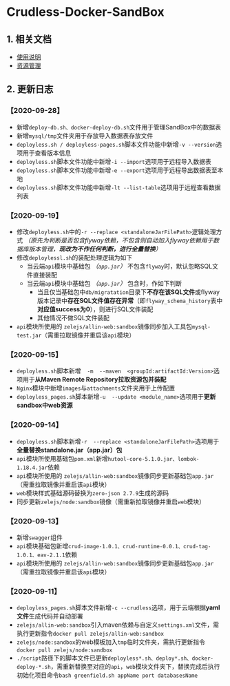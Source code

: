 # Crudless-Docker-SandBox

## 1. 相关文档

- [使用说明](https://github.com/smallsaas/crudless-docker-sandbox/blob/master/%E4%BD%BF%E7%94%A8%E8%AF%B4%E6%98%8E.md)
- [资源管理](https://github.com/smallsaas/crudless-docker-sandbox/blob/master/%E8%B5%84%E6%BA%90%E7%AE%A1%E7%90%86.md)

## 2. 更新日志

### 【2020-09-28】

- 新增`deploy-db.sh、docker-deploy-db.sh`文件用于管理SandBox中的数据表
- 新增`mysql/tmp`文件夹用于存放导入数据表存放文件
- `deployless.sh / deployless-pages.sh`脚本文件功能中新增`-v --version`选项用于查看版本信息
- `deployless.sh`脚本文件功能中新增`-i --import`选项用于远程导入数据表
- `deployless.sh`脚本文件功能中新增`-e --export`选项用于远程导出数据表至本地
- `deployless.sh`脚本文件功能中新增`-lt --list-table`选项用于远程查看数据列表

### 【2020-09-19】

- 修改`deployless.sh`中的`-r --replace <standaloneJarFilePath>`逻辑处理方式 *（原先为判断是否包含flyway依赖，不包含则自动加入flyway依赖用于数据库版本管理，**现改为不作任何判断，进行全量替换**）*
- 修改`deploylessl.sh`的装配处理逻辑为如下
  - 当云端`api`模块中基础包 *（`app.jar`）* 不包含`flyway`时，默认忽略SQL文件直接装配
  - 当云端`api`模块中基础包 *（`app.jar`）* 包含时，作如下判断
    - 当且仅当基础包中`db/migratation`目录下**不存在该SQL文件**或flyway版本记录中**存在SQL文件值存在异常**（即`flyway_schema_history`表中**对应值success为0**），则进行SQL文件装配
    - 其他情况不做SQL文件装配
- `api`模块所使用的 `zelejs/allin-web:sandbox`镜像同步加入工具包`mysql-test.jar`（需重拉取镜像并重启该`api`模块）

### 【2020-09-15】

- `deployless.sh`脚本新增`  -m  --maven  <groupId:artifactId:Version>`选项用于**从Maven Remote Repository拉取资源包并装配**
- `Nginx`模块中新增`images`与`attachments`文件夹用于上传配置
- `deployless_pages.sh`脚本新增`-u  --update <module_name>`选项用于**更新sandbox中web资源**

### 【2020-09-14】

- `deployless.sh`脚本新增`-r  --replace <standaloneJarFilePath>`选项用于**全量替换standalone.jar（app.jar）包**
- `api`模块所使用基础包`pom.xml`新增`hutool-core-5.1.0.jar、lombok-1.18.4.jar`依赖
- `api`模块所使用的 `zelejs/allin-web:sandbox`镜像同步更新基础包`app.jar`  （需重拉取镜像并重启该`api`模块）
- `web`模块样式基础源码替换为`zero-json 2.7.9`生成的源码
- 同步更新`zelejs/node:sandbox`镜像（需重新拉取镜像并重启`web`模块）

### 【2020-09-13】

- 新增`swagger`组件
- `api`模块基础包新增`crud-image-1.0.1、crud-runtime-0.0.1、crud-tag-1.0.1、eav-2.1.1`依赖
- `api`模块所使用的 `zelejs/allin-web:sandbox`镜像同步更新基础包`app.jar`  （需重拉取镜像并重启该`api`模块）

### 【2020-09-11】

- `deployless_pages.sh`脚本文件新增`-c --crudless`选项，用于云端根据**yaml文件**生成代码并自动部署
- `zelejs/allin-web:sandbox`引入maven依赖与自定义`settings.xml`文件，需执行更新指令`docker pull zelejs/allin-web:sandbox`
- `zelejs/node:sandbox`的web模板加入`tmp`临时文件夹，需执行更新指令`docker pull zelejs/node:sandbox`
- `./script`路径下的脚本文件已更新`deployless*.sh、deploy*.sh、docker-deploy-*.sh`，需重新替换至对应的`api`，`web`模块文件夹下，替换完成后执行初始化项目命令`bash greenfield.sh appName port databasesName`

